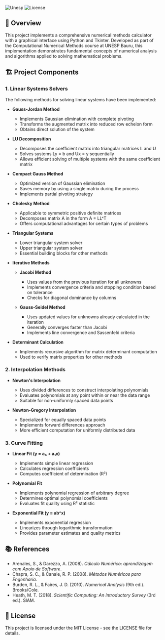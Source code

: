 ![Unesp](https://img.shields.io/badge/BCC-UNESP-Bauru.svg)
![License](https://img.shields.io/badge/Code%20License-MIT-blue.svg)

## 📑 Overview

This project implements a comprehensive numerical methods calculator with a graphical interface using Python and Tkinter. Developed as part of the Computational Numerical Methods course at UNESP Bauru, this implementation demonstrates fundamental concepts of numerical analysis and algorithms applied to solving mathematical problems.

## 🏗️ Project Components

### 1. Linear Systems Solvers

The following methods for solving linear systems have been implemented:

- **Gauss-Jordan Method**

  - Implements Gaussian elimination with complete pivoting
  - Transforms the augmented matrix into reduced row echelon form
  - Obtains direct solution of the system

- **LU Decomposition**

  - Decomposes the coefficient matrix into triangular matrices L and U
  - Solves systems Ly = b and Ux = y sequentially
  - Allows efficient solving of multiple systems with the same coefficient matrix

- **Compact Gauss Method**

  - Optimized version of Gaussian elimination
  - Saves memory by using a single matrix during the process
  - Implements partial pivoting strategy

- **Cholesky Method**

  - Applicable to symmetric positive definite matrices
  - Decomposes matrix A in the form A = LL^T
  - Offers computational advantages for certain types of problems

- **Triangular Systems**

  - Lower triangular system solver
  - Upper triangular system solver
  - Essential building blocks for other methods

- **Iterative Methods**

  - **Jacobi Method**

    - Uses values from the previous iteration for all unknowns
    - Implements convergence criteria and stopping condition based on tolerance
    - Checks for diagonal dominance by columns

  - **Gauss-Seidel Method**
    - Uses updated values for unknowns already calculated in the iteration
    - Generally converges faster than Jacobi
    - Implements line convergence and Sassenfeld criteria

- **Determinant Calculation**
  - Implements recursive algorithm for matrix determinant computation
  - Used to verify matrix properties for other methods

### 2. Interpolation Methods

- **Newton's Interpolation**

  - Uses divided differences to construct interpolating polynomials
  - Evaluates polynomials at any point within or near the data range
  - Suitable for non-uniformly spaced data points

- **Newton-Gregory Interpolation**
  - Specialized for equally spaced data points
  - Implements forward differences approach
  - More efficient computation for uniformly distributed data

### 3. Curve Fitting

- **Linear Fit (y = a₀ + a₁x)**

  - Implements simple linear regression
  - Calculates regression coefficients
  - Computes coefficient of determination (R²)

- **Polynomial Fit**

  - Implements polynomial regression of arbitrary degree
  - Determines optimal polynomial coefficients
  - Evaluates fit quality using R² statistic

- **Exponential Fit (y = ab^x)**
  - Implements exponential regression
  - Linearizes through logarithmic transformation
  - Provides parameter estimates and quality metrics

## 📚 References

- Arenales, S., & Darezzo, A. (2008). _Cálculo Numérico: aprendizagem com Apoio de Software_.
- Chapra, S. C., & Canale, R. P. (2008). _Métodos Numéricos para Engenharia_.
- Burden, R. L., & Faires, J. D. (2010). _Numerical Analysis_ (9th ed.). Brooks/Cole.
- Heath, M. T. (2018). _Scientific Computing: An Introductory Survey_ (3rd ed.). SIAM.

## 📄 License

This project is licensed under the MIT License - see the LICENSE file for details.
